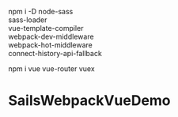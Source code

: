 npm i -D node-sass \
sass-loader \
vue-template-compiler \
webpack-dev-middleware \
webpack-hot-middleware \
connect-history-api-fallback

npm i vue vue-router vuex


# SailsWebpackVueDemo
